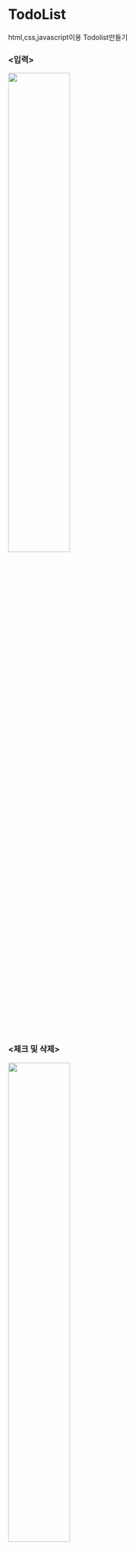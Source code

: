 # TodoList
html,css,javascript이용
Todolist만들기

<div>
  <h3><입력></h3>
  <img src="https://user-images.githubusercontent.com/59083987/89630126-de760200-d8d9-11ea-87d5-eb7f2a20e1b3.gif" width="50%">
    <h3><체크 및 삭제></h3>
<img src="https://user-images.githubusercontent.com/59083987/89630247-0d8c7380-d8da-11ea-8fe4-af7fae73794f.gif" width="50%">
</div>

